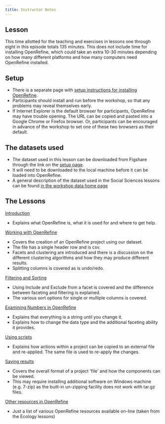 ```yaml
---
title: Instructor Notes
---
```


## Lesson

This time allotted for the teaching and exercises in lessons one through eight
in this episode totals 135 minutes. This does not include time for installing
OpenRefine, which could take an extra 10-30 minutes depending on how many
different platforms and how many computers need OpenRefine installed.

## Setup

- There is a separate page with [setup instructions for installing OpenRefine](
  ../learners/setup.md).
- Participants should install and run before the workshop, so that any problems
  may reveal themselves early.
- If Internet Explorer is the default browser for participants, OpenRefine may
  have trouble opening. The URL can be copied and pasted into a Google Chrome
  or Firefox browser. Or, participants can be encouraged in advance of the
  workshop to set one of these two browsers as their default.

## The datasets used

- The dataset used in this lesson can be downloaded from Figshare through the
  link on the [setup page](../learners/setup.md).
- It will need to be downloaded to the local machine before it can be loaded
  into OpenRefine.
- A general description of the dataset used in the Social Sciences lessons can
  be found [in the workshop data home page](https://www.datacarpentry.org/socialsci-workshop/data/)

## The Lessons

[Introduction](../episodes/01-introduction.md)

- Explains what OpenRefine is, what it is used for and where to get help.

[Working with OpenRefine](../episodes/02-working-with-openrefine.md)

- Covers the creation of an OpenRefine project using our dataset.
- The file has a single header row and is csv.
- Facets and clustering are introduced and there is a discussion on the
  different clustering algorithms and how they may produce different results.
- Splitting columns is covered as is undo/redo.

[Filtering and Sorting](../episodes/03-filter-sort.md)

- Using Include and Exclude from a facet is covered and the difference between
  faceting and filtering is explained.
- The various sort options for single or multiple columns is covered.

[Examining Numbers in OpenRefine](../episodes/04-numbers.md)

- Explains that everything is a string until you change it.
- Explains how to change the data type and the additional faceting ability it provides.

[Using scripts](../episodes/05-scripts.md)

- Explains how actions within a project can be copied to an external file and
  re-applied. The same file is used to re-apply the changes.

[Saving results](../episodes/06-saving.md)

- Covers the overall format of a project 'file' and how the components can be viewed.
- This may require installing additional software on Windows machine (e.g.
  7-zip) as the built-in un-zipping facility does not work with tar.gz files.

[Other resources in OpenRefine](../episodes/07-resources.md)

- Just a list of various OpenRefine resources available on-line (taken from the Ecology lessons)


